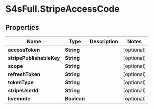 # S4sFull.StripeAccessCode

## Properties
Name | Type | Description | Notes
------------ | ------------- | ------------- | -------------
**accessToken** | **String** |  | [optional] 
**stripePublishableKey** | **String** |  | [optional] 
**scope** | **String** |  | [optional] 
**refreshToken** | **String** |  | [optional] 
**tokenType** | **String** |  | [optional] 
**stripeUserId** | **String** |  | [optional] 
**livemode** | **Boolean** |  | [optional] 


